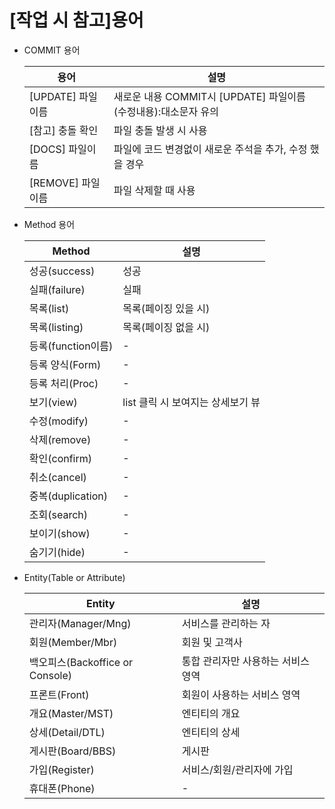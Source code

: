 # [작업 시 참고]용어

- COMMIT 용어
    
    
    | **용어** | 설명 |
    | --- | --- |
    | [UPDATE] 파일이름 | 새로운 내용 COMMIT시 [UPDATE] 파일이름 (수정내용):대소문자 유의 |
    | [참고] 충돌 확인 | 파일 충돌 발생 시 사용 |
    | [DOCS] 파일이름 | 파일에 코드 변경없이 새로운 주석을 추가, 수정 했을 경우  |
    | [REMOVE] 파일이름 | 파일 삭제할 때 사용 |
- Method 용어
    
    
    | Method  | 설명 |
    | --- | --- |
    | 성공(success) | 성공 |
    | 실패(failure) | 실패 |
    | 목록(list)  | 목록(페이징 있을 시) |
    | 목록(listing) | 목록(페이징 없을 시) |
    | 등록(function이름) | - |
    | 등록 양식(Form)  | - |
    | 등록 처리(Proc) | - |
    | 보기(view) | list 클릭 시 보여지는 상세보기 뷰 |
    | 수정(modify) | - |
    | 삭제(remove) | - |
    | 확인(confirm) | - |
    | 취소(cancel) | - |
    | 중복(duplication) | - |
    | 조회(search) | - |
    | 보이기(show) | - |
    | 숨기기(hide) | - |
- Entity(Table or Attribute)
    
    
    | Entity  | 설명 |
    | --- | --- |
    | 관리자(Manager/Mng) | 서비스를 관리하는 자 |
    | 회원(Member/Mbr) | 회원 및 고객사 |
    | 백오피스(Backoffice or Console)  | 통합 관리자만 사용하는 서비스 영역 |
    | 프론트(Front)  | 회원이 사용하는 서비스 영역 |
    | 개요(Master/MST) | 엔티티의 개요 |
    | 상세(Detail/DTL) | 엔티티의 상세 |
    | 게시판(Board/BBS) | 게시판 |
    | 가입(Register) | 서비스/회원/관리자에 가입 |
    | 휴대폰(Phone) | - |